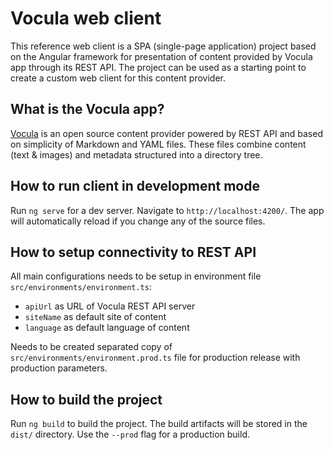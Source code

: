 # Vocula web client

This reference web client is a SPA (single-page application) project based on the Angular framework for presentation of content provided by Vocula app through its REST API.
The project can be used as a starting point to create a custom web client for this content provider.

## What is the Vocula app?

[Vocula](https://github.com/impello-msoukup/vocula) is an open source content provider powered by REST API and based on simplicity of Markdown and YAML files.
These files combine content (text & images) and metadata structured into a directory tree.

## How to run client in development mode

Run `ng serve` for a dev server. Navigate to `http://localhost:4200/`. The app will automatically reload if you change any of the source files.

## How to setup connectivity to REST API

All main configurations needs to be setup in environment file `src/environments/environment.ts`:

* `apiUrl` as URL of Vocula REST API server
* `siteName` as default site of content
* `language` as default language of content

Needs to be created separated copy of `src/environments/environment.prod.ts` file for production release with production parameters.

## How to build the project

Run `ng build` to build the project. The build artifacts will be stored in the `dist/` directory. Use the `--prod` flag for a production build.
